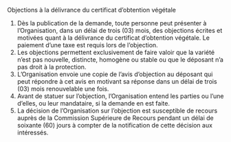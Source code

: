 Objections à la délivrance du certificat
d’obtention végétale
1) Dès la publication de la demande, toute personne peut présenter à l’Organisation,
dans un délai de trois (03) mois, des objections écrites et motivées quant à la délivrance
du certificat d’obtention végétale. Le paiement d’une taxe est requis lors de l’objection.
2) Les objections permettent exclusivement de faire valoir que la variété n’est pas nouvelle,
distincte, homogène ou stable ou que le déposant n’a pas droit à la protection.
3) L’Organisation envoie une copie de l’avis d’objection au déposant qui peut répondre à
cet avis en motivant sa réponse dans un délai de trois (03) mois renouvelable une fois.
4) Avant de statuer sur l’objection, l’Organisation entend les parties ou l’une d’elles, ou leur
mandataire, si la demande en est faite.
5) La décision de l’Organisation sur l’objection est susceptible de recours auprès de la
Commission Supérieure de Recours pendant un délai de soixante (60) jours à compter
de la notification de cette décision aux intéressés.
